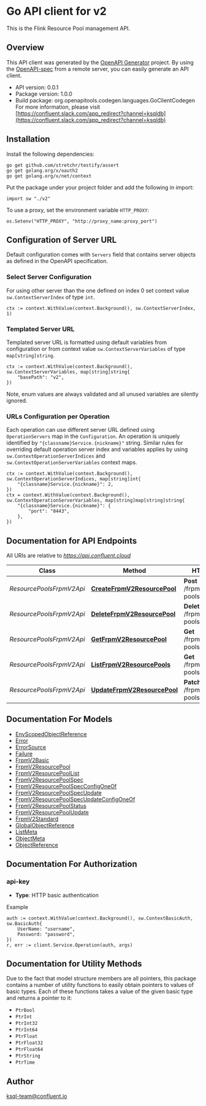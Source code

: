 # Go API client for v2

This is the Flink Resource Pool management API.

## Overview
This API client was generated by the [OpenAPI Generator](https://openapi-generator.tech) project.  By using the [OpenAPI-spec](https://www.openapis.org/) from a remote server, you can easily generate an API client.

- API version: 0.0.1
- Package version: 1.0.0
- Build package: org.openapitools.codegen.languages.GoClientCodegen
For more information, please visit [https://confluent.slack.com/app_redirect?channel=ksqldb](https://confluent.slack.com/app_redirect?channel=ksqldb)

## Installation

Install the following dependencies:

```shell
go get github.com/stretchr/testify/assert
go get golang.org/x/oauth2
go get golang.org/x/net/context
```

Put the package under your project folder and add the following in import:

```golang
import sw "./v2"
```

To use a proxy, set the environment variable `HTTP_PROXY`:

```golang
os.Setenv("HTTP_PROXY", "http://proxy_name:proxy_port")
```

## Configuration of Server URL

Default configuration comes with `Servers` field that contains server objects as defined in the OpenAPI specification.

### Select Server Configuration

For using other server than the one defined on index 0 set context value `sw.ContextServerIndex` of type `int`.

```golang
ctx := context.WithValue(context.Background(), sw.ContextServerIndex, 1)
```

### Templated Server URL

Templated server URL is formatted using default variables from configuration or from context value `sw.ContextServerVariables` of type `map[string]string`.

```golang
ctx := context.WithValue(context.Background(), sw.ContextServerVariables, map[string]string{
	"basePath": "v2",
})
```

Note, enum values are always validated and all unused variables are silently ignored.

### URLs Configuration per Operation

Each operation can use different server URL defined using `OperationServers` map in the `Configuration`.
An operation is uniquely identified by `"{classname}Service.{nickname}"` string.
Similar rules for overriding default operation server index and variables applies by using `sw.ContextOperationServerIndices` and `sw.ContextOperationServerVariables` context maps.

```
ctx := context.WithValue(context.Background(), sw.ContextOperationServerIndices, map[string]int{
	"{classname}Service.{nickname}": 2,
})
ctx = context.WithValue(context.Background(), sw.ContextOperationServerVariables, map[string]map[string]string{
	"{classname}Service.{nickname}": {
		"port": "8443",
	},
})
```

## Documentation for API Endpoints

All URIs are relative to *https://api.confluent.cloud*

Class | Method | HTTP request | Description
------------ | ------------- | ------------- | -------------
*ResourcePoolsFrpmV2Api* | [**CreateFrpmV2ResourcePool**](docs/ResourcePoolsFrpmV2Api.md#createfrpmv2resourcepool) | **Post** /frpm/v2/resource-pools | Create a Resource Pool
*ResourcePoolsFrpmV2Api* | [**DeleteFrpmV2ResourcePool**](docs/ResourcePoolsFrpmV2Api.md#deletefrpmv2resourcepool) | **Delete** /frpm/v2/resource-pools/{id} | Delete a Resource Pool
*ResourcePoolsFrpmV2Api* | [**GetFrpmV2ResourcePool**](docs/ResourcePoolsFrpmV2Api.md#getfrpmv2resourcepool) | **Get** /frpm/v2/resource-pools/{id} | Read a Resource Pool
*ResourcePoolsFrpmV2Api* | [**ListFrpmV2ResourcePools**](docs/ResourcePoolsFrpmV2Api.md#listfrpmv2resourcepools) | **Get** /frpm/v2/resource-pools | List of Resource Pools
*ResourcePoolsFrpmV2Api* | [**UpdateFrpmV2ResourcePool**](docs/ResourcePoolsFrpmV2Api.md#updatefrpmv2resourcepool) | **Patch** /frpm/v2/resource-pools/{id} | Update a Resource Pool


## Documentation For Models

 - [EnvScopedObjectReference](docs/EnvScopedObjectReference.md)
 - [Error](docs/Error.md)
 - [ErrorSource](docs/ErrorSource.md)
 - [Failure](docs/Failure.md)
 - [FrpmV2Basic](docs/FrpmV2Basic.md)
 - [FrpmV2ResourcePool](docs/FrpmV2ResourcePool.md)
 - [FrpmV2ResourcePoolList](docs/FrpmV2ResourcePoolList.md)
 - [FrpmV2ResourcePoolSpec](docs/FrpmV2ResourcePoolSpec.md)
 - [FrpmV2ResourcePoolSpecConfigOneOf](docs/FrpmV2ResourcePoolSpecConfigOneOf.md)
 - [FrpmV2ResourcePoolSpecUpdate](docs/FrpmV2ResourcePoolSpecUpdate.md)
 - [FrpmV2ResourcePoolSpecUpdateConfigOneOf](docs/FrpmV2ResourcePoolSpecUpdateConfigOneOf.md)
 - [FrpmV2ResourcePoolStatus](docs/FrpmV2ResourcePoolStatus.md)
 - [FrpmV2ResourcePoolUpdate](docs/FrpmV2ResourcePoolUpdate.md)
 - [FrpmV2Standard](docs/FrpmV2Standard.md)
 - [GlobalObjectReference](docs/GlobalObjectReference.md)
 - [ListMeta](docs/ListMeta.md)
 - [ObjectMeta](docs/ObjectMeta.md)
 - [ObjectReference](docs/ObjectReference.md)


## Documentation For Authorization



### api-key

- **Type**: HTTP basic authentication

Example

```golang
auth := context.WithValue(context.Background(), sw.ContextBasicAuth, sw.BasicAuth{
    UserName: "username",
    Password: "password",
})
r, err := client.Service.Operation(auth, args)
```


## Documentation for Utility Methods

Due to the fact that model structure members are all pointers, this package contains
a number of utility functions to easily obtain pointers to values of basic types.
Each of these functions takes a value of the given basic type and returns a pointer to it:

* `PtrBool`
* `PtrInt`
* `PtrInt32`
* `PtrInt64`
* `PtrFloat`
* `PtrFloat32`
* `PtrFloat64`
* `PtrString`
* `PtrTime`

## Author

ksql-team@confluent.io

